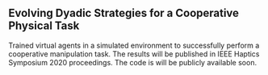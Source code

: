 ## Evolving Dyadic Strategies for a Cooperative Physical Task
Trained virtual agents in a simulated environment to successfully perform a cooperative manipulation task. The results will be published in IEEE Haptics Symposium 2020 proceedings.
The code is will be publicly available soon.
